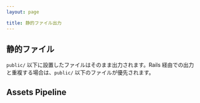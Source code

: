 ```yaml
---
layout: page

title: 静的ファイル出力
---
```


## 静的ファイル 

`public/` 以下に設置したファイルはそのまま出力されます。Rails 経由での出力と重複する場合は、`public/` 以下のファイルが優先されます。

## Assets Pipeline

